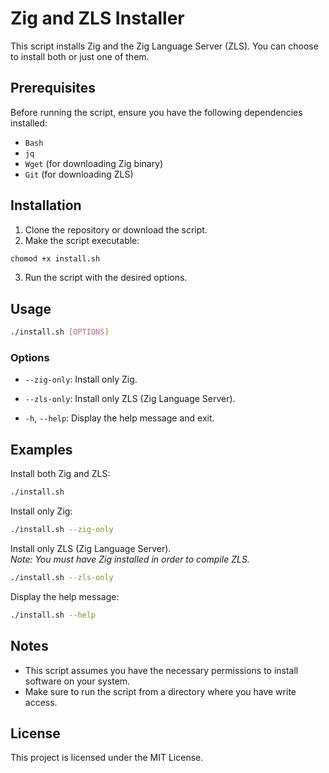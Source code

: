 # Zig and ZLS Installer

This script installs Zig and the Zig Language Server (ZLS). You can choose to install both or just one of them.

## Prerequisites

Before running the script, ensure you have the following dependencies installed:

- `Bash`
- `jq`
- `Wget` (for downloading Zig binary)
- `Git` (for downloading ZLS)

## Installation

1. Clone the repository or download the script.
2. Make the script executable:

```bash
chomod +x install.sh
```

3. Run the script with the desired options.

## Usage

```bash
./install.sh [OPTIONS]
```

### Options

- `--zig-only`: Install only Zig.

- `--zls-only`: Install only ZLS (Zig Language Server).

- `-h`, `--help`: Display the help message and exit.

## Examples

Install both Zig and ZLS:

```bash
./install.sh
```

Install only Zig:

```bash
./install.sh --zig-only
```

Install only ZLS (Zig Language Server).  
 _Note: You must have Zig installed in order to compile ZLS._

```bash
./install.sh --zls-only
```

Display the help message:

```bash
./install.sh --help
```

## Notes

- This script assumes you have the necessary permissions to install software on your system.
- Make sure to run the script from a directory where you have write access.

## License

This project is licensed under the MIT License.
